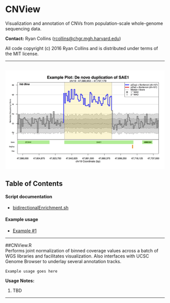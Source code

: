 # CNView
Visualization and annotation of CNVs from population-scale whole-genome sequencing data.

**Contact:** Ryan Collins (rcollins@chgr.mgh.harvard.edu)

All code copyright (c) 2016 Ryan Collins and is distributed under terms of the MIT license.  

---  
![Example CNView plot of a de novo 51kb duplication of SAE1 in an autism proband](/ExamplePlotA.CNView.jpg?raw=true "Example CNView plot of a de novo 51kb duplication of SAE1 in an autism proband")
---  
## Table of Contents  
#### Script documentation  
- [bidirectionalEnrichment.sh](https://github.com/RCollins13/CNView#cnviewr)  
  
#### Example usage  
- [Example #1](https://github.com/RCollins13/CNView#example1)  
---  

##CNView.R  
Performs joint normalization of binned coverage values across a batch of WGS libraries and facilitates visualization. Also interfaces with UCSC Genome Browser to underlay several annotation tracks.  

```
Example usage goes here
``` 
**Usage Notes:**  
1.  TBD
--- 

